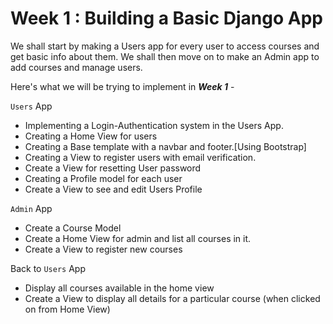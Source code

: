 # Week 1 : Building a Basic Django App

We shall start by making a Users app for every user to access courses and get basic info about them. 
We shall then move on to make an Admin app to add courses and manage users. 

Here's what we will be trying to implement in ***Week 1*** -

`Users` App

- Implementing a Login-Authentication system in the Users App.
- Creating a Home View for users
- Creating a Base template with a navbar and footer.[Using Bootstrap]
- Creating a View to register users with email verification.
- Create a View for resetting User password
- Creating a Profile model for each user
- Create a View to see and edit Users Profile

`Admin` App

- Create a Course Model
- Create a Home View for admin and list all courses in it.
- Create a View to register new courses

Back to `Users` App

- Display all courses available in the home view
- Create a View to display all details for a particular course (when clicked on from Home View)

